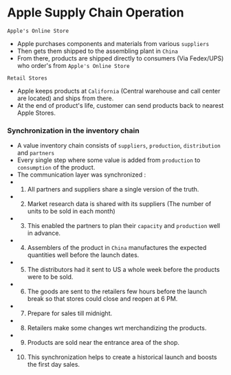# Apple Supply Chain Operation 

`Apple's Online Store`
- Apple purchases components and materials from various `suppliers`
- Then gets them shipped to the assembling plant in `China`
- From there, products are shipped directly to consumers (Via Fedex/UPS) who order's from `Apple's Online Store`

`Retail Stores`
- Apple keeps products at `California` (Central warehouse and call center are located) and ships from there.
- At the end of product's life, customer can send products back to nearest Apple Stores.

### Synchronization in the inventory chain 

- A value inventory chain consists of `suppliers`, `production`, `distribution` and `partners`
- Every single step where some value is added from `production` to `consumption` of the product.
- The communication layer was synchronized :
- 1. All partners and suppliers share a single version of the truth.
- 2. Market research data is shared with its suppliers (The number of units to be sold in each month)
- 3. This enabled the partners to plan their `capacity` and `production` well in advance.
- 4. Assemblers of the product in `China` manufactures the expected quantities well before the launch dates.
- 5. The distributors had it sent to US a whole week before the products were to be sold. 
- 6. The goods are sent to the retailers few hours before the launch break so that stores could close and reopen at 6 PM. 
- 7. Prepare for sales till midnight.
- 8. Retailers make some changes wrt merchandizing the products. 
- 9. Products are sold near the entrance area of the shop.
- 10. This synchronization helps to create a historical launch and boosts the first day sales.
